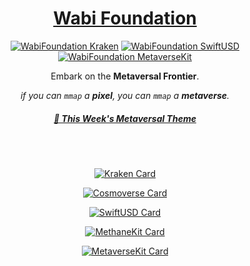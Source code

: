 <!-- markdownlint-configure-file {
  "MD013": {
    "code_blocks": false,
    "tables": false
  },
  "MD033": false,
  "MD041": false
} -->


<div align="center">

# [Wabi Foundation][wabi-foundation]


[![WabiFoundation Kraken][kraken-version-badge]][kraken-swiftpm]
[![WabiFoundation SwiftUSD][swiftusd-version-badge]][swiftusd-swiftpm]
[![WabiFoundation MetaverseKit][metaversekit-version-badge]][metaversekit-swiftpm]

Embark on the **Metaversal Frontier**.

<em>if you can `mmap` a **pixel**, you can `mmap` a **metaverse**.</em>
<br/>

##### [🎵 This Week's Metaversal Theme][weekly-metaverse-themesong]

<br/>
<br/>

[![Kraken Card](https://github-readme-stats.vercel.app/api/pin/?username=wabiverse&repo=Kraken&show_icons=true&theme=shades-of-purple)](https://github.com/wabiverse/Kraken)

[![Cosmoverse Card](https://github-readme-stats.vercel.app/api/pin/?username=wabiverse&repo=Cosmoverse&show_icons=true&theme=ocean_dark)](https://github.com/wabiverse/Cosmoverse)

[![SwiftUSD Card](https://github-readme-stats.vercel.app/api/pin/?username=wabiverse&repo=SwiftUSD&show_icons=true&theme=cobalt)](https://github.com/wabiverse/SwiftUSD)

[![MethaneKit Card](https://github-readme-stats.vercel.app/api/pin/?username=wabiverse&repo=MethaneKit&show_icons=true&theme=synthwave)](https://github.com/wabiverse/MethaneKit)

[![MetaverseKit Card](https://github-readme-stats.vercel.app/api/pin/?username=wabiverse&repo=MetaverseKit&show_icons=true&theme=radical)](https://github.com/wabiverse/MetaverseKit)

<br/>
<br/>

<!-- ![WabiFoundation (version)]() -->

[weekly-metaverse-themesong]: https://youtu.be/xylAJ_ACVjA?si=NJdThnI1enQ9oCM3

[wabi-foundation]: https://wabi.foundation
[wabi-foundation-logo]: https://wabi.foundation/bb9f48ae83c2718cc0f5.svg

[kraken-swiftpm]: https://swiftpackageindex.com/wabiverse/Kraken
[swiftusd-swiftpm]: https://swiftpackageindex.com/wabiverse/SwiftUSD
[metaversekit-swiftpm]: https://swiftpackageindex.com/wabiverse/MetaverseKit

[kraken-version-badge]: https://img.shields.io/badge/Kraken-v1.0.9-8A2BE2
[swiftusd-version-badge]: https://img.shields.io/badge/SwiftUSD-v23.11.35-3A82EF
[metaversekit-version-badge]: https://img.shields.io/badge/MetaverseKit-v1.7.2-EA538D
